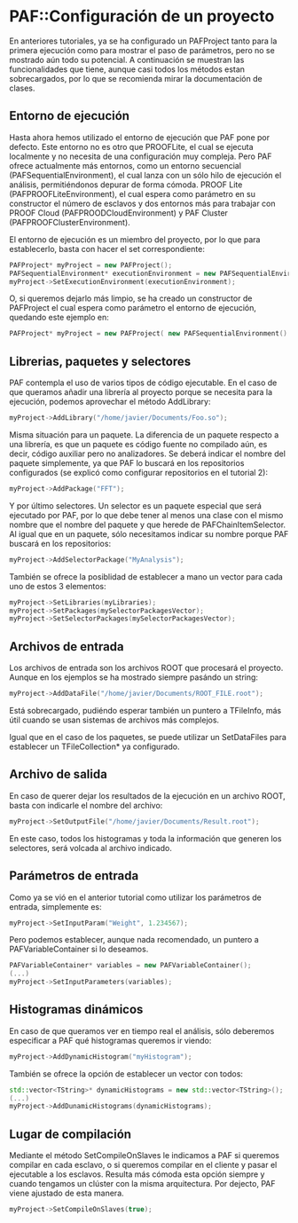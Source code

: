 # PAF::Configuración de un proyecto
En anteriores tutoriales, ya se ha configurado un PAFProject tanto para la primera ejecución como para mostrar el paso de parámetros, pero no se mostrado aún todo su potencial. A continuación se muestran las funcionalidades que tiene, aunque casi todos los métodos estan sobrecargados, por lo que se recomienda mirar la documentación de clases.

## Entorno de ejecución
Hasta ahora hemos utilizado el entorno de ejecución que PAF pone por defecto. Este entorno no es otro que PROOFLite, el cual se ejecuta localmente y no necesita de una configuración muy compleja. Pero PAF ofrece actualmente más entornos, como un entorno secuencial (PAFSequentialEnvironment), el cual lanza con un sólo hilo de ejecución el análisis, permitiéndonos depurar de forma cómoda. PROOF Lite (PAFPROOFLiteEnvironment), el cual espera como parámetro en su constructor el número de esclavos y dos entornos más para trabajar con PROOF Cloud (PAFPROODCloudEnvironment) y PAF Cluster (PAFPROOFClusterEnvironment). 

El entorno de ejecución es un miembro del proyecto, por lo que para establecerlo, basta con hacer el set correspondiente:
```cpp
PAFProject* myProject = new PAFProject();
PAFSequentialEnvironment* executionEnvironment = new PAFSequentialEnvironment();
myProject->SetExecutionEnvironment(executionEnvironment);
```
O, si queremos dejarlo más limpio, se ha creado un constructor de PAFProject el cual espera como parámetro el entorno de ejecución, quedando este ejemplo en:
```cpp
PAFProject* myProject = new PAFProject( new PAFSequentialEnvironment() );
```
## Librerias, paquetes y selectores
PAF contempla el uso de varios tipos de código ejecutable. En el caso de que queramos añadir una librería al proyecto porque se necesita para la ejecución, podemos aprovechar el método AddLibrary:
```cpp
myProject->AddLibrary("/home/javier/Documents/Foo.so");
```
Misma situación para un paquete. La diferencia de un paquete respecto a una librería, es que un paquete es código fuente no compilado aún, es decir, código auxiliar pero no analizadores. Se deberá indicar el nombre del paquete simplemente, ya que PAF lo buscará en los repositorios configurados (se explicó como configurar repositorios en el tutorial 2):
```cpp
myProject->AddPackage("FFT");
```
Y por último selectores. Un selector es un paquete especial que será ejecutado por PAF, por lo que debe tener al menos una clase con el mismo nombre que el nombre del paquete y que herede de PAFChainItemSelector. Al igual que en un paquete, sólo necesitamos indicar su nombre porque PAF buscará en los repositorios:
```cpp
myProject->AddSelectorPackage("MyAnalysis");
```
También se ofrece la posiblidad de establecer a mano un vector para cada uno de estos 3 elementos:
```cpp
myProject->SetLibraries(myLibraries);
myProject->SetPackages(mySelectorPackagesVector);
myProject->SetSelectorPackages(mySelectorPackagesVector);
```
## Archivos de entrada
Los archivos de entrada son los archivos ROOT que procesará el proyecto. Aunque en los ejemplos se ha mostrado siempre pasándo un string:
```cpp
myProject->AddDataFile("/home/javier/Documents/ROOT_FILE.root");
```
Está sobrecargado, pudiéndo esperar también un puntero a TFileInfo, más útil cuando se usan sistemas de archivos más complejos.

Igual que en el caso de los paquetes, se puede utilizar un SetDataFiles para establecer un TFileCollection* ya configurado.

## Archivo de salida
En caso de querer dejar los resultados de la ejecución en un archivo ROOT, basta con indicarle el nombre del archivo:
```cpp
myProject->SetOutputFile("/home/javier/Documents/Result.root");
```
En este caso, todos los histogramas y toda la información que generen los selectores, será volcada al archivo indicado.

## Parámetros de entrada
Como ya se vió en el anterior tutorial como utilizar los parámetros de entrada, simplemente es:
```cpp
myProject->SetInputParam("Weight", 1.234567);
```
Pero podemos establecer, aunque nada recomendado, un puntero a PAFVariableContainer si lo deseamos.
```cpp
PAFVariableContainer* variables = new PAFVariableContainer();
(...)
myProject->SetInputParameters(variables);
```

## Histogramas dinámicos
En caso de que queramos ver en tiempo real el análisis, sólo deberemos especificar a PAF qué histogramas queremos ir viendo:
```cpp
myProject->AddDynamicHistogram("myHistogram");
```
También se ofrece la opción de establecer un vector con todos:
```cpp
std::vector<TString>* dynamicHistograms = new std::vector<TString>();
(...)
myProject->AddDunamicHistograms(dynamicHistograms);
```

## Lugar de compilación
Mediante el método SetCompileOnSlaves le indicamos a PAF si queremos compilar en cada esclavo, o si queremos compilar en el cliente y pasar el ejecutable a los esclavos. Resulta más cómoda esta opción siempre y cuando tengamos un clúster con la misma arquitectura. Por dejecto, PAF viene ajustado de esta manera.
```cpp
myProject->SetCompileOnSlaves(true);
```
